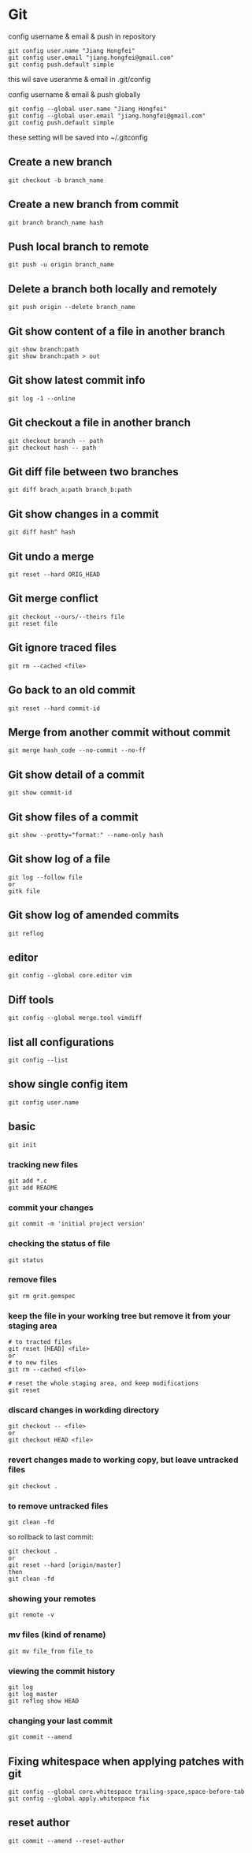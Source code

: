 # Git

config username & email & push in repository

	git config user.name "Jiang Hongfei"
	git config user.email "jiang.hongfei@gmail.com"
	git config push.default simple

this wil save useranme & email in .git/config

config username & email & push globally

	git config --global user.name "Jiang Hongfei"
	git config --global user.email "jiang.hongfei@gmail.com"
	git config push.default simple

these setting will be saved into ~/.gitconfig

## Create a new branch
    git checkout -b branch_name

## Create a new branch from commit
    git branch branch_name hash

## Push local branch to remote
    git push -u origin branch_name

## Delete a branch both locally and remotely
	git push origin --delete branch_name

## Git show content of a file in another branch
    git show branch:path
    git show branch:path > out

## Git show latest commit info
    git log -1 --online

## Git checkout a file in another branch
    git checkout branch -- path
    git checkout hash -- path

## Git diff file between two branches
    git diff brach_a:path branch_b:path

## Git show changes in a commit
    git diff hash^ hash
    
## Git undo a merge
    git reset --hard ORIG_HEAD

## Git merge conflict
    git checkout --ours/--theirs file
    git reset file

## Git ignore traced files
	git rm --cached <file>

## Go back to an old commit
    git reset --hard commit-id

## Merge from another commit without commit
    git merge hash_code --no-commit --no-ff    
    
## Git show detail of a commit
    git show commit-id

## Git show files of a commit
	git show --pretty="format:" --name-only hash

## Git show log of a file
    git log --follow file
    or
    gitk file

## Git show log of amended commits
    git reflog

## editor
	git config --global core.editor vim

## Diff tools
	git config --global merge.tool vimdiff

## list all configurations
	git config --list

## show single config item
	git config user.name

## basic
	git init
	
### tracking new files
	git add *.c
	git add README
	
### commit your changes
	git commit -m 'initial project version'

### checking the status of file
	git status
	
### remove files
	git rm grit.gemspec
	
### keep the file in your working tree but remove it from your staging area
	# to tracted files
	git reset [HEAD] <file>
	or
	# to new files
	git rm --cached <file>

	# reset the whole staging area, and keep modifications
	git reset
	
### discard changes in workding directory
	git checkout -- <file>
	or
	git checkout HEAD <file>

### revert changes made to working copy, but leave untracked files
	git checkout .

### to remove untracked files
	git clean -fd

so rollback to last commit:

	git checkout .
	or
	git reset --hard [origin/master]
	then
	git clean -fd

### showing your remotes
	git remote -v

### mv files (kind of rename)
	git mv file_from file_to
	
### viewing the commit history
	git log
	git log master
	git reflog show HEAD
	
### changing your last commit
	git commit --amend

## Fixing whitespace when applying patches with git

    git config --global core.whitespace trailing-space,space-before-tab
    git config --global apply.whitespace fix

## reset author

	git commit --amend --reset-author